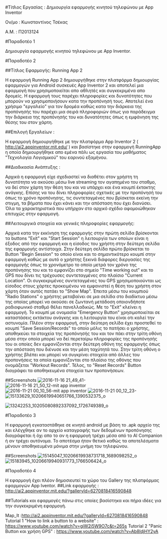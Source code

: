 #Τίτλος Εργασίας : Δημιουργία εφαρμογής κινητού τηλεφώνου με App Inventor

Ον/μο : Κωνσταντίνος Τσέκας

A.M. : Π2013124

#Παραδοτέο 1

Δημιουργία εφαρμογής κινητού τηλεφώνου με App Inventor.

#Παραδοτέο 2

##Τίτλος Εφαρμογής: Running App 2

Η εφαρμογή Running App 2 δημιουργήθηκε στην πλατφόρμα δημιουργίας εφαρμογών για Android συσκευές App Inventor 2 και αποτελεί μια εφαρμογή που χρησιμοποιείται απο αθλητές και συγκεκριμένα απο δρομείς. Η εφαρμογή τους παρέχει πληροφορίες και δυνατότητες που μπορούν να χρησιμοποιήσουν κατα την προπόνησή τους. Αποτελεί ένα χρήσιμο "εργαλείο" για τον δρομέα καθώς κατα την διάρκεια της προπόνησής του παρέχει μια σειρά πληροφοριών όπως για παράδειγμα την διάρκεια της προπόνησής του και δυνατότητες όπως η εμφάνηση της θέσης του στον χάρτη.


##Επιλογή Εργαλείων : 

Η εφαρμογή δημιουργήθηκε με την πλατφόρμα App Inventor 2 ( http://ai2.appinventor.mit.edu/ ) και βασίστηκε στην εφαρμογή RunningApp η οποία δημιουργήθηκε απο εμένα πάλι ως εργασία του μαθήματος "Τεχνολογία Λογισμικού" του εαρινού εξαμήνου.

##Διαδικασία Ανάπτυξης :

Αρχικά η εφαρμογή είχε σχεδιαστεί να διαθέτει στον χρήστη τη δυνατότητα να ακούσει μέσω live streaming τον αγαπημένο του σταθμο, να δεί στον χάρτη την θέση του και να υπάρχει και ένα κουμπί έκτακτης ανάγκης. Επίσης να του δίνει πληροφορίες σχετικές με την προπόνησή του όπως το χρόνο προπόνησης, τις συντεταγμένες που βρίσκεται εκείνη την στιγμη, τα βήματα που έχει κάνει και την απόσταση που έχει διανύσει. Όλα τα χαρακτηριστικά που υπήρχαν στο αρχικό σχέδιο αφομοιώθηκαν επιτυχώς στην εφαρμογή.


##Λειτουργικά στοιχεία και γενικές πληροφορίες εφαρμογής:

Αρχικά κατα την εκκίνηση της εφαρμογής στην πρώτη σελίδα βρίσκονται τα buttons "Exit" και "Start Session" η λειτουργία των οποίων είναι η έξοδος από την εφαρμογή και η είσοδος του χρήστη στην δεύτερη σελίδα της εφαρμογής αντίστοιχα.
Στην δεύτερη σελίδα πρώτο βρίσκεται το Button "Begin Session" το οποίο είναι και το σημαντικότερο κουμπί στην εφαρμογή καθώς με αυτό ο χρήστης ξεκινά διάφορες διεργασίες της εφαρμογής όπως το χρονόμετρο το οποίο μετρά τον χρόνο της προπόνησης του και το εμφανίζει στο σημείο "Time working out"  και το GPS που δίνει τις τρέχουσες συντεταγμένες στο πλαίσιο "Current Location". Οι συγκεκριμένες συντεταγμένες του GPS χρησιμοποιούνται ως είσοδος στους χάρτες προκειμένου να εμφανιστεί η θέση του χρήστη στον χάρτη όταν αυτός πατάει το "Show Map".
Έπειτα μέσω του κουμπιού "Radio Stations" ο χρήστης μεταβαίνει σε μια σελίδα στο διαδίκτυο μέσω της οποίας μπορεί να ακούσει σε ζωντανή μετάδoση οποιονδήποτε ραδιοφωνικό σταθμό θέλει πανελλαδικώς. Με το "Exit" κλείνει η εφαρμογή.
Το κουμπί με ονομασία "Emergency Button" χρησιμοποιείται σε καταστάσεις εκτάκτου ανάγκης και η λειτουργία του είναι οτι καλεί την αστυνομία. Πλέον στην εφαρμογή, στην δεύτερη σελίδα έχει προστεθεί το κουμπί "Save Session/Records" το οποίο μόλις το πατήσει ο χρήστης, αποθηκεύει τα στοιχεία της προπόνησής του και τον πάει στην τρίτη οθόνη μέσα στην οποία μπορεί να δεί περεταίρω πληροφορίες της προπόνησής του οι οποίες δεν εμφανίζονται στην δεύτερη οθόνη της εφαρμογής όπως την απόσταση που διένυσε και την μέση ταχύτητά του. Στην τρίτη οθόνη ο χρήστης βλέπει και μπορεί να συγκρίνει στοιχεία από άλλες του προπονήσεις τα οποία εμφανίζονται στο πλαίσιο της οθόνης που ονομάζεται "Workout Records". Τέλος, τo "Reset Records" Button διαγράφει τα αποθηκευμένα στοιχεία των προπονήσεων.


##Screenshots
![2016-11-16 21_49_41-](https://cloud.githubusercontent.com/assets/17496439/20363180/f42fa0c4-ac46-11e6-97dc-89167fe98044.jpg)
![2016-11-16 21_50_12-mit app inventor](https://cloud.githubusercontent.com/assets/17496439/20363183/f9799a6c-ac46-11e6-913d-3297ae61385b.jpg)
![2016-11-21 00_10_56-mit app inventor](https://cloud.githubusercontent.com/assets/17496439/20466754/7ad943ae-af81-11e6-9bf4-b72f49499f09.jpg)
![2016-11-21 00_12_23-](https://cloud.githubusercontent.com/assets/17496439/20466758/7deff948-af81-11e6-8c41-361d2ebb7408.jpg)
![15133629_10206619940651766_1390532375_o](https://cloud.githubusercontent.com/assets/17496439/20466759/7e9ee0ca-af81-11e6-8b44-43ba44d690f3.png)

![13242253_10205080892337092_1726749389_o](https://cloud.githubusercontent.com/assets/17496439/20769087/396a9c18-b749-11e6-8bac-b5de013d4fad.png)

#Παραδοτέο 3 


Η εφαρμογή εγκαταστάθηκε σε κινητό android με βάση το .apk αρχείο της και ελέγχθηκε αν το αρχείο καταγραφής των δεδομένων προπόνησης διαγράφεται ή όχι απο το αν η εφαρμογή τρέχει μέσα από το ΑΙ Companion ή αν τρέχει αυτόνομα. Το αποτέσμα ήταν θετικό καθώς τα αποτελέσματα μένουν αποθηκευμένα μόνιμα στην μνήμη του τηλεφώνου.

##Screenshots
![15145047_10206619938731718_1689098252_o](https://cloud.githubusercontent.com/assets/17496439/20466776/1f8afb36-af82-11e6-8a45-89cafe0b1e50.png)
![15183945_10206619940931773_1766506424_o](https://cloud.githubusercontent.com/assets/17496439/20466777/20c39972-af82-11e6-94f5-9282da2c49d5.png)


#Παραδοτέο 4


 Η εφαρμογή έχει πλέον δημοσιευτεί το χώρο του Gallery της πλατφόρμας εφαρμογών App Iventor.
##Link εφαρμογής :  http://ai2.appinventor.mit.edu/?galleryId=6270818416590848

##Tutorials και εφαρμογές πάνω στις οποίες βασίστηκα και πήρα ιδέες για την συγκεκριμένη εφαρμογή.
 
 Map_It :http://ai2.appinventor.mit.edu/?galleryId=6270818416590848
 Tutorial 1 "How to link a button to a website" : https://www.youtube.com/watch?v=giW2i5W9O7c&t=265s
 Tutorial 2 "Panic Button και χρήση GPS" : https://www.youtube.com/watch?v=Ab8ldjHY2yA
